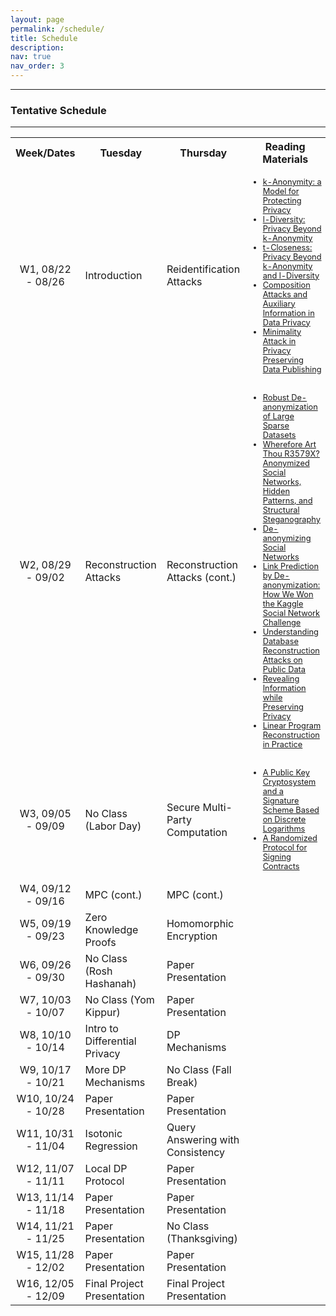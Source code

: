 ```yaml
---
layout: page
permalink: /schedule/
title: Schedule
description:
nav: true
nav_order: 3
---
```


---

### Tentative Schedule

---

<!-- | Week |       Dates      |  Tuesday | Thursday | Reading Materials |
|:----:|:----------------:|---------|---------|--------|
| 1    | 08/22 -- 08/26 | Introduction | Reidentification Attacks  | &#8226; [k-Anonymity: a Model for Protecting Privacy](https://epic.org/wp-content/uploads/privacy/reidentification/Sweeney_Article.pdf) <br> &#8226; [l-Diversity: Privacy Beyond k-Anonymity](https://personal.utdallas.edu/~mxk055100/courses/privacy08f_files/ldiversity.pdf) <br> &#8226; [t-Closeness: Privacy Beyond k-Anonymity and l-Diversity](https://www.cs.purdue.edu/homes/ninghui/papers/t_closeness_icde07.pdf) |
| 2 |  08/29 -- 09/02  | Reconstruction Attacks | Reconstruction Attacks (cont.) | &#8226; [Composition Attacks and Auxiliary Information in Data Privacy](http://www.shivakasiviswanathan.com/KDD08.pdf) <br> &#8226; [Minimality Attack in Privacy Preserving Data Publishing](https://www.vldb.org/conf/2007/papers/research/p543-wong.pdf) <br> &#8226; [Robust De-anonymization of Large Sparse Datasets](https://www.cs.utexas.edu/~shmat/shmat_oak08netflix.pdf) <br> &#8226; [Wherefore Art Thou R3579X? Anonymized Social Networks, Hidden Patterns, and Structural Steganography](https://www.cs.cornell.edu/~lars/www07-anon.pdf) <br> &#8226; [De-anonymizing Social Networks](https://www.cs.utexas.edu/~shmat/shmat_oak09.pdf) <br> &#8226; [Link Prediction by De-anonymization: How We Won the Kaggle Social Network Challenge](https://arxiv.org/abs/1102.4374) <br> &#8226; [Understanding Database Reconstruction Attacks on Public Data](https://cacm.acm.org/magazines/2019/3/234925-understanding-database-reconstruction-attacks-on-public-data/fulltext) <br> &#8226; [Revealing Information while Preserving Privacy](https://crypto.stanford.edu/seclab/sem-03-04/psd.pdf) <br> &#8226; [Linear Program Reconstruction in Practice](https://journalprivacyconfidentiality.org/index.php/jpc/article/view/711)|
| 3 |  09/05 --  09/09  | No Class (Labor Day) | Secure Multi-Party Computation | &#8226; [A Public Key Cryptosystem and a Signature Scheme Based on Discrete Logarithms](https://caislab.kaist.ac.kr/lecture/2010/spring/cs548/basic/B02.pdf) <br> &#8226; [A Randomized Protocol for Signing Contracts](http://www.lix.polytechnique.fr/Labo/Catuscia.Palamidessi/teaching/papers_and_books/SigningContracts.pdf)|
| 4 | 09/12 -- 09/16 | MPC (cont.) | MPC (cont.) | |
| 5 | 09/19 -- 09/23 | Zero Knowledge Proofs | | |
| 6 | 09/26 -- 09/30 | | | |
| 7 | 10/03 -- 10/07 | | | |
| 8 | 10/10 -- 10/14 | | | |
| 9 | 10/17 -- 10/21 | | | |
| 10 | 10/24 -- 10/28| | | |
| 11 | 10/31 -- 11/04 | | | |
| 12 | 11/07 -- 11/11 | | | |
| 13 | 11/14 -- 11/18 | | | |
| 14 | 11/21 -- 11/25 | | | |
| 15 | 11/28 -- 12/02 | Final Project Presentation | Final Project Presentation | |
| 16 | 12/05 -- 12/09 | Final Project Presentation | Final Project Presentation | |
{:.table_no_border} -->



<table border="0" cellpadding="5">
    <tr align="center">
        <th>Week/Dates</th>
        <th>Tuesday</th>
        <th>Thursday</th>
        <th>Reading Materials</th>
    </tr>
    <tr>
        <td align="center">W1, 08/22 - 08/26 </td>
        <td>Introduction</td>
        <td>Reidentification Attacks</td>
        <td style='font-size:80%'>
        <ul>
        <li><a href="https://epic.org/wp-content/uploads/privacy/reidentification/Sweeney_Article.pdf">k-Anonymity: a Model for Protecting Privacy</a></li>
        <li><a href="https://personal.utdallas.edu/~mxk055100/courses/privacy08f_files/ldiversity.pdf">l-Diversity: Privacy Beyond k-Anonymity</a></li>
        <li><a href="https://www.cs.purdue.edu/homes/ninghui/papers/t_closeness_icde07.pdf">t-Closeness: Privacy Beyond k-Anonymity and l-Diversity</a></li>
        <li><a href="http://www.shivakasiviswanathan.com/KDD08.pdf">Composition Attacks and Auxiliary Information in Data Privacy</a></li>
        <li><a href="https://www.vldb.org/conf/2007/papers/research/p543-wong.pdf">Minimality Attack in Privacy Preserving Data Publishing</a></li>
        </ul>
        </td>
    </tr>
    <tr>
        <td align="center">W2, 08/29 - 09/02 </td>
        <td>Reconstruction Attacks</td>
        <td>Reconstruction Attacks (cont.)</td>
        <td style='font-size:80%'>
        <ul>
        <li><a href="https://www.cs.utexas.edu/~shmat/shmat_oak08netflix.pdf">Robust De-anonymization of Large Sparse Datasets</a></li>
        <li><a href="https://www.cs.cornell.edu/~lars/www07-anon.pdf">Wherefore Art Thou R3579X? Anonymized Social Networks, Hidden Patterns, and Structural Steganography</a></li>
        <li><a href="https://www.cs.utexas.edu/~shmat/shmat_oak09.pdf">De-anonymizing Social Networks</a></li>
        <li><a href="https://arxiv.org/abs/1102.4374">Link Prediction by De-anonymization: How We Won the Kaggle Social Network Challenge</a></li>
        <li><a href="https://cacm.acm.org/magazines/2019/3/234925-understanding-database-reconstruction-attacks-on-public-data/fulltext">Understanding Database Reconstruction Attacks on Public Data</a></li>
        <li><a href="https://crypto.stanford.edu/seclab/sem-03-04/psd.pdf">Revealing Information while Preserving Privacy</a></li>
        <li><a href="https://journalprivacyconfidentiality.org/index.php/jpc/article/view/711">Linear Program Reconstruction in Practice</a></li>
        </ul>
        </td>
    </tr>
    <tr>
        <td align="center">W3, 09/05 - 09/09 </td>
        <td>No Class (Labor Day)</td>
        <td>Secure Multi-Party Computation</td>
        <td style='font-size:80%'>
        <ul>
        <li><a href="https://caislab.kaist.ac.kr/lecture/2010/spring/cs548/basic/B02.pdf">A Public Key Cryptosystem and a Signature Scheme Based on Discrete Logarithms</a></li>
        <li><a href="http://www.lix.polytechnique.fr/Labo/Catuscia.Palamidessi/teaching/papers_and_books/SigningContracts.pdf">A Randomized Protocol for Signing Contracts</a></li>
        </ul>
        </td>
    </tr>
    <tr>
        <td align="center">W4, 09/12 - 09/16</td>
        <td>MPC (cont.)</td>
        <td>MPC (cont.)</td>
        <td style='font-size:80%'>
        <ul>
        </ul>
        </td>
    </tr>
    <tr>
        <td align="center">W5, 09/19 - 09/23</td>
        <td>Zero Knowledge Proofs</td>
        <td>Homomorphic Encryption</td>
        <td style='font-size:80%'>
        <ul>
        </ul>
        </td>
    </tr>
    <tr>
        <td align="center">W6, 09/26 - 09/30</td>
        <td>No Class (Rosh Hashanah)</td>
        <td>Paper Presentation</td>
        <td style='font-size:80%'>
        <ul>
        </ul>
        </td>
    </tr>
    <tr>
        <td align="center">W7, 10/03 - 10/07</td>
        <td>No Class (Yom Kippur)</td>
        <td>Paper Presentation</td>
        <td style='font-size:80%'>
        <ul>
        </ul>
        </td>
    </tr>
    <tr>
        <td align="center">W8, 10/10 - 10/14</td>
        <td>Intro to Differential Privacy</td>
        <td>DP Mechanisms</td>
        <td style='font-size:80%'>
        <ul>
        </ul>
        </td>
    </tr>
    <tr>
        <td align="center">W9, 10/17 - 10/21</td>
        <td>More DP Mechanisms</td>
        <td>No Class (Fall Break)</td>
        <td style='font-size:80%'>
        <ul>
        </ul>
        </td>
    </tr>
    <tr>
        <td align="center">W10, 10/24 - 10/28</td>
        <td>Paper Presentation</td>
        <td>Paper Presentation</td>
        <td style='font-size:80%'>
        <ul>
        </ul>
        </td>
    </tr>
    <tr>
        <td align="center">W11, 10/31 - 11/04</td>
        <td>Isotonic Regression</td>
        <td>Query Answering with Consistency</td>
        <td style='font-size:80%'>
        <ul>
        </ul>
        </td>
    </tr>
    <tr>
        <td align="center">W12, 11/07 - 11/11</td>
        <td>Local DP Protocol</td>
        <td>Paper Presentation</td>
        <td style='font-size:80%'>
        <ul>
        </ul>
        </td>
    </tr>
    <tr>
        <td align="center">W13, 11/14 - 11/18</td>
        <td>Paper Presentation</td>
        <td>Paper Presentation</td>
        <td style='font-size:80%'>
        <ul>
        </ul>
        </td>
    </tr>
    <tr>
        <td align="center">W14, 11/21 - 11/25</td>
        <td>Paper Presentation</td>
        <td>No Class (Thanksgiving)</td>
        <td style='font-size:80%'>
        <ul>
        </ul>
        </td>
    </tr>
    <tr>
        <td align="center">W15, 11/28 - 12/02</td>
        <td>Paper Presentation</td>
        <td>Paper Presentation</td>
        <td style='font-size:80%'>
        <ul>
        </ul>
        </td>
    </tr>
    <tr>
        <td align="center">W16, 12/05 - 12/09</td>
        <td>Final Project Presentation</td>
        <td>Final Project Presentation</td>
        <td style='font-size:80%'>
        <ul>
        </ul>
        </td>
    </tr>
</table>